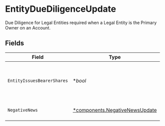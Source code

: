 # EntityDueDiligenceUpdate

Due Diligence for Legal Entities required when a Legal Entity is the Primary Owner on an Account.


## Fields

| Field                                                                           | Type                                                                            | Required                                                                        | Description                                                                     | Example                                                                         |
| ------------------------------------------------------------------------------- | ------------------------------------------------------------------------------- | ------------------------------------------------------------------------------- | ------------------------------------------------------------------------------- | ------------------------------------------------------------------------------- |
| `EntityIssuesBearerShares`                                                      | **bool*                                                                         | :heavy_minus_sign:                                                              | Indicates whether the entity issues bearer shares                               | false                                                                           |
| `NegativeNews`                                                                  | [*components.NegativeNewsUpdate](../../models/components/negativenewsupdate.md) | :heavy_minus_sign:                                                              | Negative News detail.                                                           |                                                                                 |